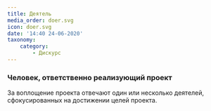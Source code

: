 ```yaml
---
title: Деятель
media_order: doer.svg
icon: doer.svg
date: '14:40 24-06-2020'
taxonomy:
    category:
        - Дискурс
---
```


### Человек, ответственно реализующий проект

За воплощение проекта отвечают один или несколько деятелей, сфокусированных на достижении целей проекта.
